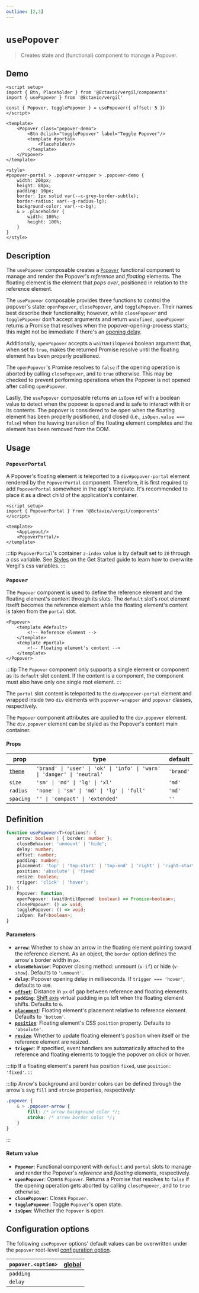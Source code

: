 ```yaml
---
outline: [2,3]
---
```


# `usePopover`

> Creates state and (functional) component to manage a Popover.

## Demo

<script setup>
import { Btn, Placeholder } from '@8ctavio/vergil/components'
import { usePopover } from '@8ctavio/vergil'

const { Popover, togglePopover } = usePopover({ offset: 5 })
</script>

<Demo>
	<Popover class="popover-demo">
		<Btn @click="togglePopover" label="Toggle Popover"/>
		<template #portal>
			<Placeholder/>
		</template>
	</Popover>
</Demo>

<style>
#popover-portal > .popover-wrapper > .popover-demo {
	width: 200px;
	height: 80px;
	padding: 10px;
	border: 1px solid var(--c-grey-border-subtle);
	border-radius: var(--g-radius-lg);
	background-color: var(--c-bg);
	& > .placeholder {
		width: 100%;
		height: 100%;
	}
}
</style>

```vue
<script setup>
import { Btn, Placeholder } from '@8ctavio/vergil/components'
import { usePopover } from '@8ctavio/vergil'

const { Popover, togglePopover } = usePopover({ offset: 5 })
</script>

<template>
	<Popover class="popover-demo">
		<Btn @click="togglePopover" label="Toggle Popover"/>
		<template #portal>
			<Placeholder/>
		</template>
	</Popover>
</template>

<style>
#popover-portal > .popover-wrapper > .popover-demo {
	width: 200px;
	height: 80px;
	padding: 10px;
	border: 1px solid var(--c-grey-border-subtle);
	border-radius: var(--g-radius-lg);
	background-color: var(--c-bg);
	& > .placeholder {
		width: 100%;
		height: 100%;
	}
}
</style>
```

## Description

The `usePopover` composable creates a [`Popover`](#popover) functional component to manage and render the Popover's *reference* and *floating* elements. The floating element is the element that *pops over*, positioned in relation to the reference element. 

The `usePopover` composable provides three functions to control the popover's state: `openPopover`, `closePopover`, and `togglePopover`. Their names best describe their functionality; however, while `closePopover` and `togglePopover` don't accept arguments and return `undefined`, `openPopover` returns a Promise that resolves when the popover-opening-process starts; this might not be immediate if there's an [opening delay](#parameters).

Additionally, `openPopover` accepts a `waitUntilOpened` boolean argument that, when set to `true`, makes the returned Promise resolve until the floating element has been properly positioned.

The `openPopover`'s Promise resolves to `false` if the opening operation is aborted by calling `closePopover`, and to `true` otherwise. This may be checked to prevent performing operations when the Popover is not opened after calling `openPopover`.

Lastly, the `usePopover` composable returns an `isOpen` ref with a boolean value to detect when the popover is opened and is safe to interact with it or its contents. The popover is considered to be open when the floating element has been properly positioned, and closed (i.e., `isOpen.value === false`) when the leaving transition of the floating element completes and the element has been removed from the DOM.

## Usage

### `PopoverPortal`

A Popover's floating element is teleported to a `div#popover-portal` element rendered by the `PopoverPortal` component. Therefore, it is first required to add `PopoverPortal` somewhere in the app's template. It's recommended to place it as a direct child of the application's container.

```vue
<script setup>
import { PopoverPortal } from '@8ctavio/vergil/components'
</script>

<template>
    <AppLayout/>
    <PopoverPortal/>
</template>
```
:::tip
`PopoverPortal`'s container `z-index` value is by default set to `20` through a css variable. See [Styles](/get-started.md#styles) on the Get Started guide to learn how to overwrite Vergil's css variables.
:::

### `Popover`

The `Popover` component is used to define the reference element and the floating element's content through its slots. The `default` slot's root element itselft becomes the reference element while the floating element's content is taken from the `portal` slot.

```vue-html
<Popover>
	<template #default>
		<!-- Reference element -->
	</template>
	<template #portal>
		<!-- Floating element's content -->
	</template>
</Popover>
```

:::tip
The `Popover` component only supports a single element or component as its `default` slot content. If the content is a component, the component must also have only one single root element.
:::

The `portal` slot content is teleported to the `div#popover-portal` element and wrapped inside two `div` elements with `popover-wrapper` and `popover` classes, respectively.

<Demo>
	<Anatomy tag="div" id="popover-portal">
		<Anatomy tag="div" classes="popover-wrapper">
			<Anatomy tag="div" classes="popover">
				<Anatomy tag='slot name="portal"'/>
				<Anatomy tag="svg" classes="popover-arrow">
					<Anatomy tag="polygon"/>
					<Anatomy tag="polyline"/>
				</Anatomy>
			</Anatomy>
		</Anatomy>
	</Anatomy>
</Demo>

The `Popover` component attributes are applied to the `div.popover` element. The `div.popover` element can be styled as the Popover's content main container.

#### Props

| prop | type | default |
| ---- | ---- | ------- |
| [`theme`](/theme#the-theme-prop) | `'brand' \| 'user' \| 'ok' \| 'info' \| 'warn' \| 'danger' \| 'neutral'` | `'brand'` |
| `size` | `'sm' \| 'md' \| 'lg' \| 'xl'` | `'md'` |
| `radius` | `'none' \| 'sm' \| 'md' \| 'lg' \| 'full'` | `'md'` |
| `spacing` | `'' \| 'compact' \| 'extended'` | `''` |

## Definition

```ts
function usePopover<T>(options?: {
	arrow: boolean | { border: number };
	closeBehavior: 'unmount' | 'hide';
	delay: number;
	offset: number;
	padding: number;
	placement: 'top' | 'top-start' | 'top-end' | 'right' | 'right-start' | 'right-end' | 'bottom' | 'bottom-start' | 'bottom-end' | 'left' | 'left-start' | 'left-end';
	position: 'absolute' | 'fixed'
	resize: boolean;
	trigger: 'click' | 'hover';
}): {
	Popover: function,
	openPopover: (waitUntilOpened: boolean) => Promise<boolean>;
	closePopover: () => void;
	togglePopover: () => void;
	isOpen: Ref<boolean>;
}
```

#### Parameters

- **`arrow`**: Whether to show an arrow in the floating element pointing toward the reference element. As an object, the `border` option defines the arrow's border width in `px`.
- **`closeBehavior`**: Popover closing method: unmount (`v-if`) or hide (`v-show`). Defaults to `'unmount'`.
- **`delay`**: Popover opening delay in milliseconds. If `trigger === 'hover'`, defaults to `400`.
- **[`offset`](https://floating-ui.com/docs/offset#options)**: Distance in `px` of gap between reference and floating elements.
- **`padding`**: [Shift axis](https://floating-ui.com/docs/shift#mainaxis) virtual padding in `px`  left when the floating element shifts. Defaults to `6`.
- **[`placement`](https://floating-ui.com/docs/computePosition#placement)**: Floating element's placement relative to reference element. Defaults to `'bottom'`.
- **[`position`](https://floating-ui.com/docs/computeposition#strategy)**: Floating element's CSS `position` property. Defaults to `'absolute'`.
- **[`resize`](https://floating-ui.com/docs/autoupdate#elementresize)**: Whether to update floating element's position when itself or the reference element are resized.
- **`trigger`**: If specified, event handlers are automatically attached to the reference and floating elements to toggle the popover on click or hover.

:::tip
If a floating element's parent has position `fixed`, use `position: 'fixed'`.
:::

:::tip
Arrow's background and border colors can be defined through the arrow's svg `fill` and `stroke` properties, respectively:

```css
.popover {
	& > .popover-arrow {
		fill: /* arrow background color */;
		stroke: /* arrow border color */;
	}
}
```
:::

#### Return value

- **`Popover`**: Functional component with `default` and `portal` slots to manage and render the Popover's *reference* and *floating* elements, respectively.
- **`openPopover`**: Opens `Popover`. Returns a Promise that resolves to `false` if the opening operation gets aborted by calling `closePopover`, and to `true` otherwise.
- **`closePopover`**: Closes `Popover`.
- **`togglePopover`**: Toggle `Popover`'s open state.
- **`isOpen`**: Whether the `Popover` is open.

## Configuration options

The following `usePopover` options' default values can be overwritten under the `popover` root-level [configuration option](/configuration).

| `popover.<option>` | [global](/configuration#global-configuration) |
| -------------- | :---: |
| `padding` | |
| `delay` | |